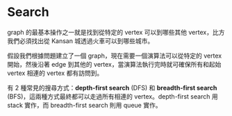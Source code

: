 # Search

graph 的最基本操作之一就是找到從特定的 vertex 可以到哪些其他 vertex，比方我們必須找出從 Kansan 城透過火車可以到哪些城市。

假設我們根據問題建立了一個 graph，現在需要一個演算法可以從特定的 vertex 開始，然後沿著 edge 到其他的 vertex，當演算法執行完時就可確保所有和起始 vertex 相連的 vertex 都有訪問到。

有 2 種常見的搜尋方式：**depth-first search** \(DFS\) 和 **breadth-first search** \(BFS\)，這兩種方式最終都可以走過所有相連的 vertex。depth-first search 用 stack 實作，而 breadth-first search 則用 queue 實作。

